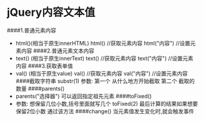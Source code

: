 # jQuery内容文本值
####1.普通元素内容
+   html()(相当于原生innerHTML)
    html()      //获取元素内容
    html("内容")    //设置元素内容
####2.普通元素文本内容
+   text()    (相当于原生innerText)
    text()      //获取元素内容
    text("内容")    //设置元素内容
####3.获取表单值
+   val()   (相当于原生value)
    val()      //获取元素内容
    val("内容")    //设置元素内容
####截取字符串
    substr(1)
    参数:
        第一个 从什么地方开始截取
        第二个 截取的数量
####parents()
+   parents("选择器")   可以返回指定祖先元素
####toFixed()
+   参数:
    想保留几位小数,括号里面就写几个
    toFixed(2)  最后计算的结果如果想要保留2位小数 通过该方法
####change()
    当元素值发生变化时,就会触发事件
    